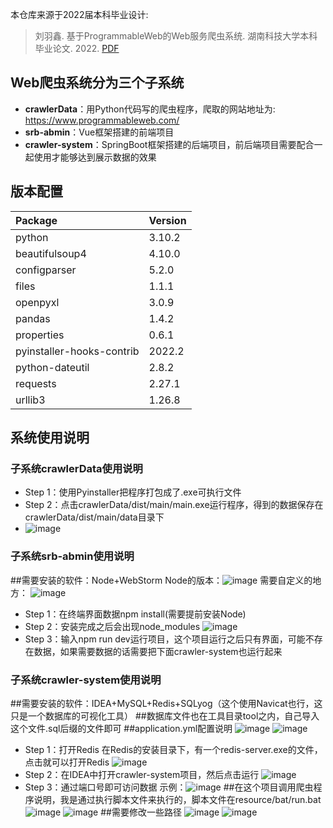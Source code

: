 本仓库来源于2022届本科毕业设计:
> 刘羽鑫. 基于ProgrammableWeb的Web服务爬虫系统. 湖南科技大学本科毕业论文. 2022. [PDF](2022_本科毕业论文_基于ProgrammableWeb的Web服务爬虫系统-刘羽鑫.pdf)

## Web爬虫系统分为三个子系统
- **crawlerData**：用Python代码写的爬虫程序，爬取的网站地址为: <https://www.programmableweb.com/>
- **srb-abmin**：Vue框架搭建的前端项目
- **crawler-system**：SpringBoot框架搭建的后端项目，前后端项目需要配合一起使用才能够达到展示数据的效果

## 版本配置
| Package | Version | 
| :-----| :----- | 
| python | 3.10.2 | 
|beautifulsoup4| 4.10.0|
|configparser| 5.2.0|
|files| 1.1.1|
|openpyxl| 3.0.9|
|pandas| 1.4.2|
|properties| 0.6.1|
|pyinstaller-hooks-contrib|2022.2|
|python-dateutil|2.8.2|
|requests|2.27.1|
|urllib3|1.26.8|

## 系统使用说明
### 子系统crawlerData使用说明
- Step 1：使用Pyinstaller把程序打包成了.exe可执行文件
- Step 2：点击crawlerData/dist/main/main.exe运行程序，得到的数据保存在crawlerData/dist/main/data目录下
- ![image](https://user-images.githubusercontent.com/68261447/171332747-37362856-4590-407a-8642-13074d322d9e.png)

### 子系统srb-abmin使用说明
##需要安装的软件：Node+WebStorm
Node的版本：![image](https://user-images.githubusercontent.com/68261447/171337406-1a096250-4ba8-4c4b-bc1e-878504d122de.png)
需要自定义的地方：
![image](https://user-images.githubusercontent.com/68261447/171337805-ca6e31eb-25ac-453b-bc99-b29a922a06c1.png)
- Step 1：在终端界面数据npm install(需要提前安装Node)
- Step 2：安装完成之后会出现node_modules
![image](https://user-images.githubusercontent.com/68261447/171338401-8214a416-3b43-48de-9afd-20d224a64c35.png)
- Step 3：输入npm run dev运行项目，这个项目运行之后只有界面，可能不存在数据，如果需要数据的话需要把下面crawler-system也运行起来

### 子系统crawler-system使用说明
  ##需要安装的软件：IDEA+MySQL+Redis+SQLyog（这个使用Navicat也行，这只是一个数据库的可视化工具）
  ##数据库文件也在工具目录tool之内，自己导入这个文件.sql后缀的文件即可
  ##application.yml配置说明
  ![image](https://user-images.githubusercontent.com/68261447/171333984-d9537e77-eec2-46ad-bc13-85969324e45f.png)
  ![image](https://user-images.githubusercontent.com/68261447/171334158-6482d95c-ddd6-428d-ab55-989db6b69888.png)
- Step 1：打开Redis
  在Redis的安装目录下，有一个redis-server.exe的文件，点击就可以打开Redis
![image](https://user-images.githubusercontent.com/68261447/171334268-0b7e05d6-01a8-49c4-b6d8-2056634f4faf.png)
- Step 2：在IDEA中打开crawler-system项目，然后点击运行
![image](https://user-images.githubusercontent.com/68261447/171334196-66f8a8a3-d9d7-4995-8846-2ea8facd5e96.png)
- Step 3：通过端口号即可访问数据
  示例：![image](https://user-images.githubusercontent.com/68261447/171336246-a0456111-51a5-4dab-9c2f-93ef01582fd4.png)
  ##在这个项目调用爬虫程序说明，我是通过执行脚本文件来执行的，脚本文件在resource/bat/run.bat
  ![image](https://user-images.githubusercontent.com/68261447/171336438-fa25c2a6-13ff-49d7-92ed-53fd890d34f1.png)
  ![image](https://user-images.githubusercontent.com/68261447/171336514-3ad39aac-9ebd-406b-910f-78d5cb6daac3.png)
  ##需要修改一些路径
  ![image](https://user-images.githubusercontent.com/68261447/171336690-63a6ed24-7802-455c-9366-5664a93cc685.png)
  ![image](https://user-images.githubusercontent.com/68261447/171336807-efe5d608-7604-4bfa-9ede-4a148196d031.png)


